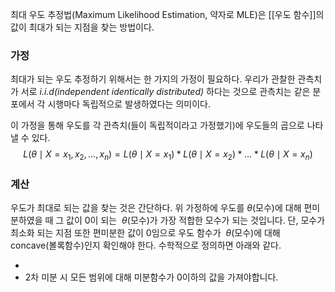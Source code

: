 최대 우도 추정법(Maximum Likelihood Estimation, 약자로 MLE)은 [[우도 함수]]의 값이 최대가 되는 지점을 찾는 방법이다. 

### 가정
최대가 되는 우도 추정하기 위해서는 한 가지의 가정이 필요하다. 
우리가 관찰한 관측치가 서로 _i.i.d(independent identically distributed)_ 하다는 것으로 관측치는 같은 분포에서 각 시행마다 독립적으로 발생하였다는 의미이다.

이 가정을 통해 우도를 각 관측치(들이 독립적이라고 가정했기)에 우도들의 곱으로 나타낼 수 있다.
$$L(\theta \mid X = x_1, x_2, ..., x_n) = L(\theta \mid X = x_1) * L(\theta \mid X = x_2) *...* L(\theta \mid X = x_n)$$

### 계산
우도가 최대로 되는 값을 찾는 것은 간단하다. 위 가정하에 우도를 $\theta$(모수)에 대해 편미분하였을 때 그 값이 0이 되는  $\theta$(모수)가 가장 적합한 모수가 되는 것입니다. 단, 모수가 최소화 되는 지점 또한 편미분한 값이 0임으로 우도 함수가  $\theta$(모수)에 대해 concave(볼록함수)인지 확인해야 한다. 수학적으로 정의하면 아래와 같다.

* 
* 2차 미분 시 모든 범위에 대해 미분함수가 0이하의 값을 가져야합니다.